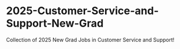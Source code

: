 # 2025-Customer-Service-and-Support-New-Grad
Collection of 2025 New Grad Jobs in Customer Service and Support!
